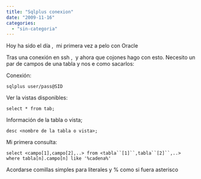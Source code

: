 ```yaml
---
title: "Sqlplus conexion"
date: "2009-11-16"
categories: 
  - "sin-categoria"
---
```


Hoy ha sido el día ,  mi primera vez a pelo con Oracle

Tras una conexión en ssh ,  y ahora que cojones hago con esto. Necesito un par de campos de una tabla y nos e como sacarlos:

Conexión:

`sqlplus user/pass@SID`

Ver la vistas disponibles:

`select * from tab;`

Información de la tabla o vista;

`desc <nombre de la tabla o vista>;`

Mi primera consulta:

`select <campo[1],campo[2],..> from <tabla``[1]``,tabla``[2]``,..> where tabla[n].campo[n] like '%cadena%'`

Acordarse comillas simples para literales y % como si fuera asterisco
